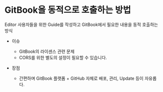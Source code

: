 # GitBook을 동적으로 호출하는 방법

Editor 사용자들을 위한 Guide를 작성하고
GitBook에서 필요한 내용을 동적 호출하는 방식

* 이슈
    * GitBook의 라이센스 관련 문제
    * CORS를 위한 별도의 설정이 필요할 수 있습니다.
        
* 장점
    * 간편하며 GitBook 플랫폼 + GitHub 자체로 배포, 관리, Update 등이 자유롭다.
